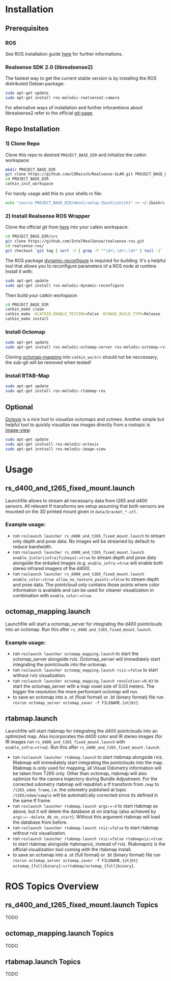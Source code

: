 # Installation
## Prerequisites
### ROS
See ROS installation guide [here](https://wiki.ros.org/melodic/Installation) for further informations.
### Realsense SDK 2.0 (librealsense2)
The fastest way to get the current stable version is by installing the ROS distributed Debian package:
```bash
sudo apt-get update
sudo apt-get install ros-melodic-realsense2-camera
```
For alternative ways of installation and further inforamtions about librealsense2 refer to the official [git-page](https://github.com/IntelRealSense/librealsense).

## Repo Installation
### 1) Clone Repo
Clone this repo to desired `PROJECT_BASE_DIR` and initialize the catkin workspace:
```bash
mkdir PROJECT_BASE_DIR
git clone https://github.com/CORaisch/Realsense-SLAM.git PROJECT_BASE_DIR
cd PROJECT_BASE_DIR
catkin_init_workspace
```
For handy usage add this to your shells rc file:
```bash
echo "source PROJECT_BASE_DIR/devel/setup.{bash|zsh|sh}" >> ~/.{bashrc|zshrc|shrc}
```
### 2) Install Realsense ROS Wrapper
Clone the official git from [here](https://github.com/IntelRealSense/realsense-ros) into your catkin workspace:
```bash
cd PROJECT_BASE_DIR/src
git clone https://github.com/IntelRealSense/realsense-ros.git
cd realsense-ros/
git checkout `git tag | sort -V | grep -P "^\d+\.\d+\.\d+" | tail -1`
```
The ROS package [dynamic-reconfigure](https://wiki.ros.org/dynamic_reconfigure) is required for building. It's a helpful tool that allows you to reconfigure parameters of a ROS node at runtime. Install it with:
```bash
sudo apt-get update
sudo apt-get install ros-melodic-dynamic-reconfigure
```
Then build your catkin workspace:
```bash
cd PROJECT_BASE_DIR
catkin_make clean
catkin_make -DCATKIN_ENABLE_TESTING=False -DCMAKE_BUILD_TYPE=Release
catkin_make install
```
### Install Octomap
```bash
sudo apt-get update
sudo apt-get install ros-melodic-octomap-server ros-melodic-octomap-rviz-plugins
```
Cloning [octomap-mapping](https://github.com/OctoMap/octomap_mapping) into `catkin_ws/src` should not be neccessary, the sub-git will be removed when tested!
### Install RTAB-Map
```bash
sudo apt-get update
sudo apt-get install ros-melodic-rtabmap-ros
```
## Optional
[Octovis](https://wiki.ros.org/octovis) is a nice tool to visualize octomaps and octrees. Another simple but helpful tool to quickly visualize raw images directly from a rostopic is [image-view](https://wiki.ros.org/image_view).
```bash
sudo apt-get update
sudo apt-get instsall ros-melodic-octovis
sudo apt-get instsall ros-melodic-image-view
```

# Usage
## rs_d400_and_t265_fixed_mount.launch
Launchfile allows to stream all necessarry data from t265 and d400 sensors. All relevant tf transforms are setup assuming that both sensors are mounted on the 3D printed mount given in `data/bracket_*.stl`.
### Example usage:
* run `roslaunch launcher rs_d400_and_t265_fixed_mount.launch` to stream only depth and pose data. No images will be streamed by default to reduce bandwidth.
* run `roslaunch launcher rs_d400_and_t265_fixed_mount.launch enable_{color|infra|fisheye}:=true` to stream depth and pose data alongside the enbaled images (e.g. `enable_infra:=true` will enable both stereo infrared imagers of the d400).
* run `roslaunch launcher rs_d400_and_t265_fixed_mount.launch enable_color:=true allow_no_texture_points:=false` to stream depth and pose data. The pointcloud only contains those points where color information is available and can be used for cleaner visualization in combination with `enable_color:=true`.

## octomap_mapping.launch
Launchfile will start a octomap_server for integrating the d400 pointclouds into an octomap. Run this after `rs_d400_and_t265_fixed_mount.launch`.
### Example usage:
* run `roslaunch launcher octomap_mapping.launch` to start the octomap_server alongside rviz. Octomap_server will immediately start integrating the pointclouds into the octomap.
* run `roslaunch launcher octomap_mapping.launch rviz:=false` to start without rviz visualization.
* run `roslaunch launcher octomap_mapping.launch resolution:=0.03` to start the octomap_server with a map voxel size of 0.03 meters. The bigger the resolution the more performant octomap will run.
* to save an octomap into a .ot (float format) or .bt (binary format) file run `rosrun octomap_server octomap_saver -f FILENAME.{ot|bt}`.

## rtabmap.launch
Launchfile will start rtabmap for integrating the d400 pointclouds into an optimized map. Also incorporates the d400 color and IR stereo images (for IR images run `rs_d400_and_t265_fixed_mount.launch` with `enable_infra:=true`). Run this after `rs_d400_and_t265_fixed_mount.launch`.
* run `roslaunch launcher rtabmap.launch` to start rtabmap alongside rviz. Rtabmap will immediately start integrating the pointclouds into the map. Rtabmap is only used for mapping, all Visual Odometry information will be taken from T265 only. Other than octomap, rtabmap will also optimize for the camera trajectory during Bundle Adjustment. For the corrected odometry rtabmap will republish a tf transform from `/map` to `/t265_odom_frame`, i.e. the odometry published at topic `/t265/odom/sample` will be automatically corrected since its defined in the same tf frame.
* run `roslaunch launcher rtabmap.launch args:=-d` to start rtabmap as above, but it will delete the databese at on startup (also achieved by `args:=--delete_db_on_start`). Without this argument rtabmap will load the database from before.
* run `roslaunch launcher rtabmap.launch rviz:=false` to start rtabmap without rviz visualization.
* run `roslaunch launcher rtabmap.launch rviz:=false rtabmapviz:=true` to start rtabmap alongside rtabmapviz, instead of rviz. Rtabmapviz is the official visualization tool coming with the rtabmap install.
* to save an octomap into a .ot (full format) or .bt (binary format) file run `rosrun octomap_server octomap_saver -f FILENAME.{ot|bt} octomap_{full|binary}:=/rtabmap/octomap_{full|binary}`.

# ROS Topics Overview
## rs_d400_and_t265_fixed_mount.launch Topics
TODO
## octomap_mapping.launch Topics
TODO
## rtabmap.launch Topics
TODO
